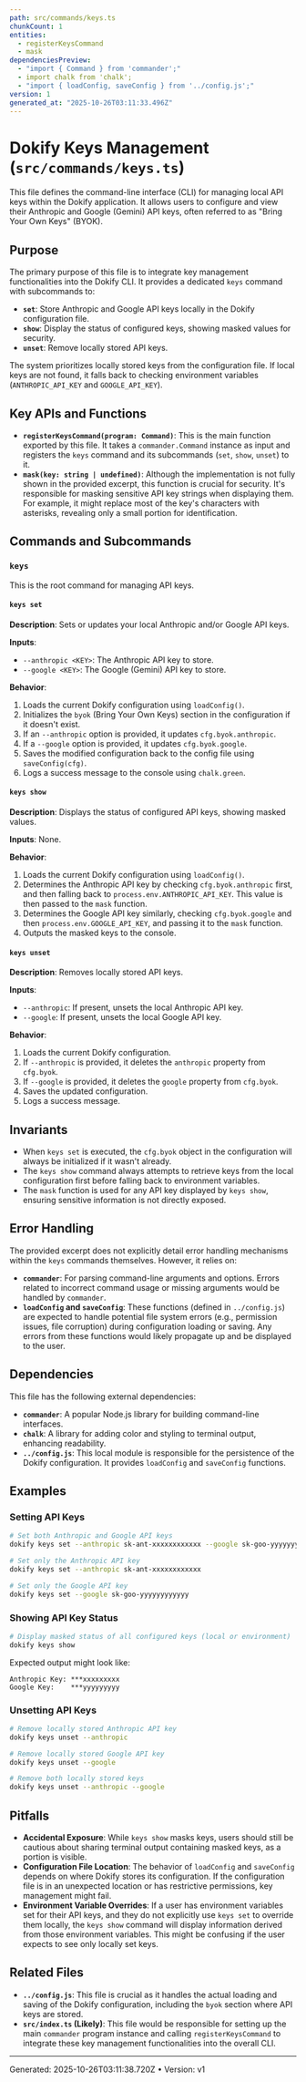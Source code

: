 ```yaml
---
path: src/commands/keys.ts
chunkCount: 1
entities:
  - registerKeysCommand
  - mask
dependenciesPreview:
  - "import { Command } from 'commander';"
  - import chalk from 'chalk';
  - "import { loadConfig, saveConfig } from '../config.js';"
version: 1
generated_at: "2025-10-26T03:11:33.496Z"
---
```

# Dokify Keys Management (`src/commands/keys.ts`)

This file defines the command-line interface (CLI) for managing local API keys within the Dokify application. It allows users to configure and view their Anthropic and Google (Gemini) API keys, often referred to as "Bring Your Own Keys" (BYOK).

## Purpose

The primary purpose of this file is to integrate key management functionalities into the Dokify CLI. It provides a dedicated `keys` command with subcommands to:

*   **`set`**: Store Anthropic and Google API keys locally in the Dokify configuration file.
*   **`show`**: Display the status of configured keys, showing masked values for security.
*   **`unset`**: Remove locally stored API keys.

The system prioritizes locally stored keys from the configuration file. If local keys are not found, it falls back to checking environment variables (`ANTHROPIC_API_KEY` and `GOOGLE_API_KEY`).

## Key APIs and Functions

*   **`registerKeysCommand(program: Command)`**: This is the main function exported by this file. It takes a `commander.Command` instance as input and registers the `keys` command and its subcommands (`set`, `show`, `unset`) to it.
*   **`mask(key: string | undefined)`**: Although the implementation is not fully shown in the provided excerpt, this function is crucial for security. It's responsible for masking sensitive API key strings when displaying them. For example, it might replace most of the key's characters with asterisks, revealing only a small portion for identification.

## Commands and Subcommands

### `keys`

This is the root command for managing API keys.

#### `keys set`

**Description**: Sets or updates your local Anthropic and/or Google API keys.

**Inputs**:

*   `--anthropic <KEY>`: The Anthropic API key to store.
*   `--google <KEY>`: The Google (Gemini) API key to store.

**Behavior**:

1.  Loads the current Dokify configuration using `loadConfig()`.
2.  Initializes the `byok` (Bring Your Own Keys) section in the configuration if it doesn't exist.
3.  If an `--anthropic` option is provided, it updates `cfg.byok.anthropic`.
4.  If a `--google` option is provided, it updates `cfg.byok.google`.
5.  Saves the modified configuration back to the config file using `saveConfig(cfg)`.
6.  Logs a success message to the console using `chalk.green`.

#### `keys show`

**Description**: Displays the status of configured API keys, showing masked values.

**Inputs**: None.

**Behavior**:

1.  Loads the current Dokify configuration using `loadConfig()`.
2.  Determines the Anthropic API key by checking `cfg.byok.anthropic` first, and then falling back to `process.env.ANTHROPIC_API_KEY`. This value is then passed to the `mask` function.
3.  Determines the Google API key similarly, checking `cfg.byok.google` and then `process.env.GOOGLE_API_KEY`, and passing it to the `mask` function.
4.  Outputs the masked keys to the console.

#### `keys unset`

**Description**: Removes locally stored API keys.

**Inputs**:

*   `--anthropic`: If present, unsets the local Anthropic API key.
*   `--google`: If present, unsets the local Google API key.

**Behavior**:

1.  Loads the current Dokify configuration.
2.  If `--anthropic` is provided, it deletes the `anthropic` property from `cfg.byok`.
3.  If `--google` is provided, it deletes the `google` property from `cfg.byok`.
4.  Saves the updated configuration.
5.  Logs a success message.

## Invariants

*   When `keys set` is executed, the `cfg.byok` object in the configuration will always be initialized if it wasn't already.
*   The `keys show` command always attempts to retrieve keys from the local configuration first before falling back to environment variables.
*   The `mask` function is used for any API key displayed by `keys show`, ensuring sensitive information is not directly exposed.

## Error Handling

The provided excerpt does not explicitly detail error handling mechanisms within the `keys` commands themselves. However, it relies on:

*   **`commander`**: For parsing command-line arguments and options. Errors related to incorrect command usage or missing arguments would be handled by `commander`.
*   **`loadConfig` and `saveConfig`**: These functions (defined in `../config.js`) are expected to handle potential file system errors (e.g., permission issues, file corruption) during configuration loading or saving. Any errors from these functions would likely propagate up and be displayed to the user.

## Dependencies

This file has the following external dependencies:

*   **`commander`**: A popular Node.js library for building command-line interfaces.
*   **`chalk`**: A library for adding color and styling to terminal output, enhancing readability.
*   **`../config.js`**: This local module is responsible for the persistence of the Dokify configuration. It provides `loadConfig` and `saveConfig` functions.

## Examples

### Setting API Keys

```bash
# Set both Anthropic and Google API keys
dokify keys set --anthropic sk-ant-xxxxxxxxxxxx --google sk-goo-yyyyyyyyyyyy

# Set only the Anthropic API key
dokify keys set --anthropic sk-ant-xxxxxxxxxxxx

# Set only the Google API key
dokify keys set --google sk-goo-yyyyyyyyyyyy
```

### Showing API Key Status

```bash
# Display masked status of all configured keys (local or environment)
dokify keys show
```

Expected output might look like:

```
Anthropic Key: ***xxxxxxxxx
Google Key:    ***yyyyyyyyy
```

### Unsetting API Keys

```bash
# Remove locally stored Anthropic API key
dokify keys unset --anthropic

# Remove locally stored Google API key
dokify keys unset --google

# Remove both locally stored keys
dokify keys unset --anthropic --google
```

## Pitfalls

*   **Accidental Exposure**: While `keys show` masks keys, users should still be cautious about sharing terminal output containing masked keys, as a portion is visible.
*   **Configuration File Location**: The behavior of `loadConfig` and `saveConfig` depends on where Dokify stores its configuration. If the configuration file is in an unexpected location or has restrictive permissions, key management might fail.
*   **Environment Variable Overrides**: If a user has environment variables set for their API keys, and they do not explicitly use `keys set` to override them locally, the `keys show` command will display information derived from those environment variables. This might be confusing if the user expects to see only locally set keys.

## Related Files

*   **`../config.js`**: This file is crucial as it handles the actual loading and saving of the Dokify configuration, including the `byok` section where API keys are stored.
*   **`src/index.ts` (Likely)**: This file would be responsible for setting up the main `commander` program instance and calling `registerKeysCommand` to integrate these key management functionalities into the overall CLI.

---
Generated: 2025-10-26T03:11:38.720Z  •  Version: v1
